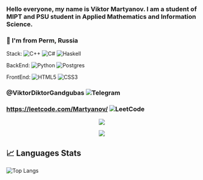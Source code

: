 ### Hello everyone, my name is Viktor Martyanov. I am a student of MIPT and PSU student in Applied Mathematics and Information Science.
### 📍 I'm from Perm, Russia


Stack:
![C++](https://img.shields.io/badge/c++-%2300599C.svg?style=for-the-badge&logo=c%2B%2B&logoColor=white)
![C#](https://img.shields.io/badge/c%23-%23239120.svg?style=for-the-badge&logo=c-sharp&logoColor=white)
![Haskell](https://img.shields.io/badge/Haskell-5e5086?style=for-the-badge&logo=haskell&logoColor=white)

BackEnd:
![Python](https://img.shields.io/badge/python-3670A0?style=for-the-badge&logo=python&logoColor=ffdd54)
![Postgres](https://img.shields.io/badge/postgres-%23316192.svg?style=for-the-badge&logo=postgresql&logoColor=white)

FrontEnd:
![HTML5](https://img.shields.io/badge/html5-%23E34F26.svg?style=for-the-badge&logo=html5&logoColor=white)
![CSS3](https://img.shields.io/badge/css3-%231572B6.svg?style=for-the-badge&logo=css3&logoColor=white)

### @ViktorDiktorGandgubas ![Telegram](https://img.shields.io/badge/Telegram-2CA5E0?style=for-the-badge&logo=telegram&logoColor=white)
### https://leetcode.com/Martyanov/ ![LeetCode](https://img.shields.io/badge/LeetCode-000000?style=for-the-badge&logo=LeetCode&logoColor=#d16c06)


<p align="center">
  <img src="https://github-readme-stats.vercel.app/api?username=MartyanovVV&count_private=true&show_icons=true&theme=buefy" />
</p>

<p align="center">
  <img src="https://github-readme-stats.vercel.app/api/top-langs/?username=MartyanovVV&layout=compact&theme=buefy" />
</p>


## 📈 Languages Stats

![Top Langs](https://github-readme-stats.vercel.app/api/top-langs/?username=MartyanovVV&theme=tokyonight&bg_color=DEG,00000000,00000000,2e91e6&border_radius=5,c%23&layout=donut)

<img src="https://komarev.com/ghpvc/?username=MartyanovVV&style=for-the-badge&color=2e91e6" alt=""/>
